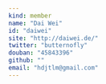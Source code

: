 ```yaml
---
kind: member
name: "Dai Wei"
id: "daiwei"
site: "http://daiwei.de/"
twitter: "butternofly"
douban: "45843396"
github: ""
email: "hdjtlm@gmail.com"
---
```


